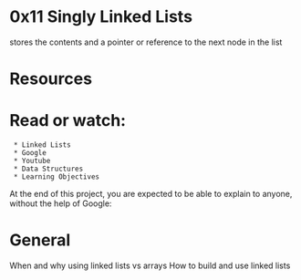 # **0x11 Singly Linked Lists**

stores the contents and a pointer or reference to the next node in the list


# **Resources**


# **Read or watch:**

  	 * Linked Lists
	 * Google
	 * Youtube
	 * Data Structures
 	 * Learning Objectives
At the end of this project, you are expected to be able to explain to anyone, without the help of Google:


# **General**
When and why using linked lists vs arrays
How to build and use linked lists
